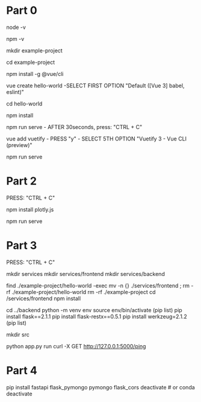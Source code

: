 # Part 0

node -v

npm -v

mkdir example-project

cd example-project

npm install -g @vue/cli

vue create hello-world
    -SELECT FIRST OPTION "Default ([Vue 3] babel, eslint)"

cd hello-world

npm install

npm run serve
    - AFTER 30seconds, press: "CTRL + C"

vue add vuetify
    - PRESS "y"
    - SELECT 5TH OPTION "Vuetify 3 - Vue CLI (preview)"

npm run serve

# Part 2

PRESS: "CTRL + C"

npm install plotly.js

npm run serve

# Part 3

PRESS: "CTRL + C"

mkdir services
mkdir services/frontend
mkdir services/backend

find ./example-project/hello-world -exec mv -n {} ./services/frontend \;
rm -rf ./example-project/hello-world
rm -rf ./example-project
cd /services/frontend
npm install

cd ../backend
python -m venv env
source env/bin/activate
(pip list)
pip install flask==2.1.1 pip install flask-restx==0.5.1 pip install werkzeug=2.1.2
(pip list)

mkdir src

python app.py run
curl -X GET http://127.0.0.1:5000/ping

# Part 4

pip install fastapi flask_pymongo pymongo flask_cors
deactivate # or conda deactivate